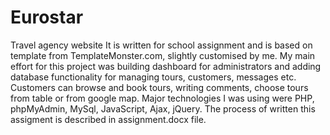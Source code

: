 # Eurostar
Travel agency website
It is written for school assignment and is based on template from TemplateMonster.com, slightly customised by me. My main effort for this project was building dashboard for administrators and adding database functionality for managing tours, customers, messages etc. Customers can browse  and book tours, writing comments, choose tours from table or from google map. Major technologies I was using were PHP, phpMyAdmin, MySql, JavaScript, Ajax, jQuery.
The process of written this assigment is described in assignment.docx file.
